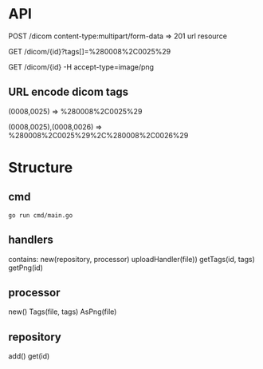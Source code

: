

# API

POST /dicom content-type:multipart/form-data
=> 201 url resource

GET /dicom/{id}?tags[]=%280008%2C0025%29

GET /dicom/{id} -H accept-type=image/png

## URL encode dicom tags
(0008,0025) => %280008%2C0025%29

(0008,0025),(0008,0026) => %280008%2C0025%29%2C%280008%2C0026%29

# Structure

## cmd

```
go run cmd/main.go 
```
## handlers

contains:
new(repository, processor)
uploadHandler(file))
getTags(id, tags)
getPng(id)

## processor
new()
Tags(file, tags) 
AsPng(file)

## repository

add()
get(id)



